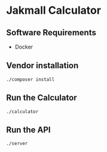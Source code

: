 # Jakmall Calculator

## Software Requirements
- Docker

## Vendor installation
```
./composer install
```
## Run the Calculator
```
./calculator
```

## Run the API
```
./server
```
